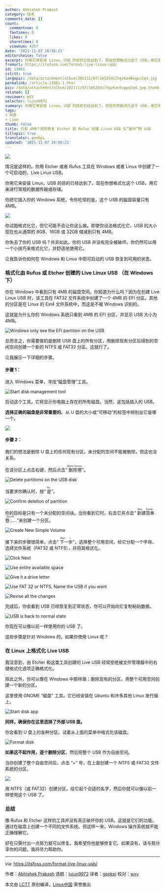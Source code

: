 ```yaml
---
author: Abhishek Prakash
category: 技术
comments_data: []
count:
  commentnum: 0
  favtimes: 0
  likes: 0
  sharetimes: 0
  viewnum: 4257
date: '2021-11-07 16:56:21'
editorchoice: false
excerpt: 你用它来安装 Linux，USB 的目的已经达到了。现在你想格式化这个 USB，用它来进行常规的数据传输或存储。
fromurl: https://itsfoss.com/format-live-linux-usb/
id: 13961
islctt: true
largepic: /data/attachment/album/202111/07/165254zlhgz6an6vgpv2qd.jpg
permalink: /article-13961-1.html
pic: /data/attachment/album/202111/07/165254zlhgz6an6vgpv2qd.jpg.thumb.jpg
related: []
reviewer: WXY
selector: lujun9972
summary: 你用它来安装 Linux，USB 的目的已经达到了。现在你想格式化这个 USB，用它来进行常规的数据传输或存储。
tags:
- USB
- Live
thumb: false
title: 只有 4MB？如何修复 Etcher 和 Rufus 创建 Linux USB 后“破坏”的 USB
titlepic: true
translator: geekpi
updated: '2021-11-07 16:56:21'
---
```


![](/data/attachment/album/202111/07/165254zlhgz6an6vgpv2qd.jpg)


情况是这样的。你用 Etcher 或者 Rufus 工具在 Windows 或者 Linux 中创建了一个可启动的、Live Linux USB。


你用它来安装 Linux，USB 的目的已经达到了。现在你想格式化这个 USB，用它来进行常规的数据传输或存储。


你把它插入你的 Windows 系统，令你吃惊的是，这个 USB 的磁盘容量只有 4MB。


![](/data/attachment/album/202111/07/165622zmsd1hzhhci1d7v1.jpg)


你试图格式化它，但它可能不会让你这么做。即使你设法格式化它，USB 的大小现在也从通常的 8GB、16GB 或 32GB 缩减到只有 4MB。


你失去了你的 USB 吗？并非如此。你的 USB 并没有完全被破坏。你仍然可以用一个小技巧来格式化它，并舒适地使用它。


让我告诉你如何在 Windows 和 Linux 中把可启动的 USB 恢复到可用的状态。


### 格式化由 Rufus 或 Etcher 创建的 Live Linux USB （在 Windows 下）


你在 Windows 中看到只有 4MB 的磁盘空间。你知道为什么吗？因为在创建 Live Linux USB 时，该工具在 FAT32 文件系统中创建了一个 4MB 的 EFI 分区。其他的分区是在 Linux 的 Ext4 文件系统中，而这是不被 Windows 识别的。


这就是为什么你的 Windows 系统只看到 4MB 的 EFI 分区，并显示 USB 大小为 4MB。


![Windows only see the EFI partition on the USB](/data/attachment/album/202111/07/165622g7933v93xo07pj7p.jpg)


总而言之，你需要做的是删除 USB 盘上的所有分区，用删除现有分区后得到的空闲空间创建一个新的 NTFS 或 FAT32 分区。这就行了。


让我展示一下详细的步骤。


#### 步骤 1：


进入 Windows 菜单，寻找“磁盘管理”工具。


![Start disk management tool](/data/attachment/album/202111/07/165622a2k50tz3c0075c5y.jpg)


启动这个工具，它将显示你电脑上存在的所有磁盘。当然，这包括插入的 USB。


**选择正确的磁盘是非常重要的**。从 U 盘的大小或“可移动”的标签中辨别出它是哪一个。


![](/data/attachment/album/202111/07/165623mi6f9gfgxgggf7ti.jpg)


#### 步骤 2：


我们的想法是删除 U 盘上的任何现有分区。未分配的空间不能被删除，但这也没关系。


在该分区上点击右键，然后点击“<ruby> 删除卷 <rt>  Delete Volume </rt></ruby>”。


![Delete partitions on the USB disk](/data/attachment/album/202111/07/165623vwnel0jjaa18xdyv.jpg)


当要求你确认时，按“<ruby> 是 <rt>  Yes </rt></ruby>”。


![Confirm deletion of partition](/data/attachment/album/202111/07/165623r2fyws70zizseg81.jpg)


你的目标是只有一个未分配的空间块。当你看到它时，右击它并点击“<ruby> 新建简单卷…… <rt>  New Simple Volume... </rt></ruby>”来创建一个分区。


![Create New Simple Volume ](/data/attachment/album/202111/07/165624d7cbzlbjuv9ljgul.jpg)


接下来的步骤很简单。点击“<ruby> 下一步 <rt>  Next &gt; </rt></ruby>”，选择整个可用空间，给它分配一个字母，选择文件系统（FAT32 或 NTFS），并将其格式化。


![Click Next](/data/attachment/album/202111/07/165624gr1hg1rywrtu23cz.png)


![Use entire available space](/data/attachment/album/202111/07/165625lkyx55k3br4eek1k.png)


![Give it a drive letter](/data/attachment/album/202111/07/165625w18ut2svl3v2gzzv.png)


![Use FAT 32 or NTFS, Name the USB if you want](/data/attachment/album/202111/07/165626v29vu9xcn9u9v0te.png)


![Revise all the changes](/data/attachment/album/202111/07/165626n4gg32xx34ggepxi.png)


完成后，你会看到 USB 已经恢复到正常状态，你可以开始向它复制粘贴数据。


![USB is back to normal state](/data/attachment/album/202111/07/165627wp48gu04ttt0dwdy.jpg)


你现在可以像以前一样使用你的 USB 了。


这些步骤是针对 Windows 的。如果你使用 Linux 呢？


### 在 Linux 上格式化 Live USB


我注意到，由 Etcher 和这类工具创建的 Live USB 经常拒绝被文件管理器中的右键格式化选项正确格式化。


除此之外，你可以像在 Windows 中那样做：删除现有的分区，用整个可用空间创建一个新的分区。


这里使用 GNOME “磁盘” 工具。它已经安装在 Ubuntu 和许多其他 Linux 发行版上。


![Start disk app](/data/attachment/album/202111/07/165627x4k5dkr7ox0digc5.jpg)


**同样，确保你在这里选择了外部 USB 盘。**


你会看到 U 盘上的各种分区。试着从上面的菜单中格式化该磁盘。


![Format disk](/data/attachment/album/202111/07/165627izcrrumkbrcrw0w7.jpg)


**如果这不起作用，逐个删除分区**，然后把整个 USB 作为自由空间。


当你创建了整个自由空间后，点击 “+” 号，在上面创建一个 NTFS 或 FAT32 文件系统的分区。


![](/data/attachment/album/202111/07/165627li257zom2mcpmm17.jpg)


用 NTFS（或 FAT32）创建分区，给它起个合适的名字，然后你就可以像以前一样使用这个 USB 了。


### 总结


像 Rufus 和 Etcher 这样的工具并没有真正破坏你的 USB。这就是它们的功能，通过在磁盘上创建一个不同的文件系统。但这样一来，Windows 操作系统就不能正确理解它。


好在只需付出一点努力就可以修复。我希望你也能够修复它。如果没有，请与我分享你的问题，我将尽力帮助你。




---


via: <https://itsfoss.com/format-live-linux-usb/>


作者：[Abhishek Prakash](https://itsfoss.com/author/abhishek/) 选题：[lujun9972](https://github.com/lujun9972) 译者：[geekpi](https://github.com/geekpi) 校对：[wxy](https://github.com/wxy)


本文由 [LCTT](https://github.com/LCTT/TranslateProject) 原创编译，[Linux中国](https://linux.cn/) 荣誉推出